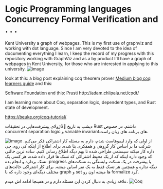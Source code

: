 # Logic Programming languages Concurrency Formal Verification and . . . 

Kent University a graph of webpages.
This is my first use of graphviz and working with dot language. Since I am very devoted to the idea of documenting everything I learn, I keep the record of my progress with this repository working with GraphViz and as a by product I'll have a graph of webpages in Kent University, for those who are interested in applying to this university.
![image](research.svg)


look at this:
a blog post explaining coq theorem prover
[Medium blog coq learners guide](https://medium.com/learning-from-learners/learners-guide-to-coq-theorem-prover-1-e380c9e360b8)
and this:

[Software Foundation](https://softwarefoundations.cis.upenn.edu/)
and this:
[Prusti](https://www.pm.inf.ethz.ch/research/prusti.html)
http://adam.chlipala.net/cpdt/

I am learning more about Coq, separation logic, dependent types, and Rust state of development.

https://beuke.org/coq-tutorial/

دیشب به تاریخ 6ٰژولای پیشرفت‌هایی در تحقیقات Rust داشتم. در خصوص concurrent separation logic و variable invariantهای برنامه های زبان راست.


![image](https://github.com/user-attachments/assets/3a0b268b-be7a-44c1-8f54-b0ff88aa630b)
از اولی که وارد لیموهاست شدم، دارم به مسئله کار اشتراکی فکر می‌کنم. شرکت ما بر اساس کار گروهی و همفکری بنا شده. برای اطلاع از اینکه کی روی چی داره کار میکنه سیستمی طراحی شده تا بهم دیگه اطلاع رسانی کنیم.
ساده ترین حالتی که وجود داره اینکه که از یک محیط اشتراکی که تسک ها قرار داده شده،‌ هر کسی یک تسک برداره و انجام بده. progress یا پیشرفت در یک تسکت وابستگی به تسکت‌های دیگه نداره و همچنین هر تسک فقط به یک نفر اساین میشه.
برای کار اشتراکی حالت‌های مختلف دیگه‌ای وجود داره که با graph و set ها میشه اون رو formalize کرد. 

علاقه زیادی به دنبال کردن این مسئله دارم و در همینجا ادامه اش میدم.
![Coq](https://github.com/user-attachments/assets/c9d19ecc-6df2-48e4-92c5-465433839d17)


